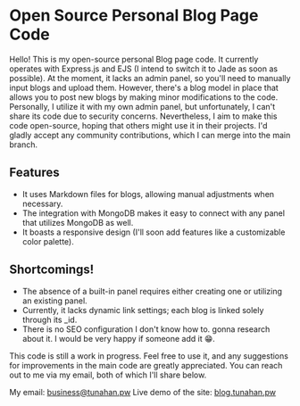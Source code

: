 # Open Source Personal Blog Page Code

Hello! This is my open-source personal Blog page code. It currently operates with Express.js and EJS (I intend to switch it to Jade as soon as possible). At the moment, it lacks an admin panel, so you'll need to manually input blogs and upload them. However, there's a blog model in place that allows you to post new blogs by making minor modifications to the code. Personally, I utilize it with my own admin panel, but unfortunately, I can't share its code due to security concerns. Nevertheless, I aim to make this code open-source, hoping that others might use it in their projects. I'd gladly accept any community contributions, which I can merge into the main branch.

## Features

- It uses Markdown files for blogs, allowing manual adjustments when necessary.
- The integration with MongoDB makes it easy to connect with any panel that utilizes MongoDB as well.
- It boasts a responsive design (I'll soon add features like a customizable color palette).

## Shortcomings!

- The absence of a built-in panel requires either creating one or utilizing an existing panel.
- Currently, it lacks dynamic link settings; each blog is linked solely through its _id.
- There is no SEO configuration I don't know how to. gonna research about it. I would be very happy if someone add it 😁.

This code is still a work in progress. Feel free to use it, and any suggestions for improvements in the main code are greatly appreciated. You can reach out to me via my email, both of which I'll share below.

My email: business@tunahan.pw
Live demo of the site: [blog.tunahan.pw](https://blog.tunahan.pw)
